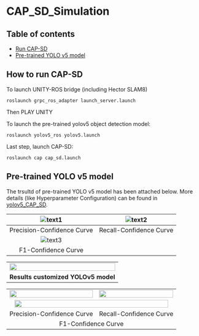 # CAP_SD_Simulation

## Table of contents
- [Run CAP-SD](#How-to-run-CAP-SD)
- [Pre-trained YOLO v5 model](#Pre-trained-YOLO-v5-model)

## How to run CAP-SD

To launch  UNITY-ROS bridge (including Hector SLAM8)

    roslaunch grpc_ros_adapter launch_server.launch

Then PLAY UNITY

To launch the pre-trained yolov5 object detection model:

    roslaunch yolov5_ros yolov5.launch

Last step, launch CAP-SD:

    roslaunch cap cap_sd.launch

## Pre-trained YOLO v5 model
The trsultd of pre-trained YOLO v5 model has been attached below. More details (like Hyperparameter Configuration) can be found in [yolov5_CAP_SD](yolov5_CAP-SD).

| ![text1](https://github.com/Xue1iang/IROS2024_CAP-SD/blob/main/yolov5_CAP-SD/P_curve.png) | ![text2](https://github.com/Xue1iang/IROS2024_CAP-SD/blob/main/yolov5_CAP-SD/R_curve.png) |
| :-------------------: | :-------------------: |
|       Precision-Confidence Curve      |       Recall-Confidence Curve       |
| ![text3](https://github.com/Xue1iang/IROS2024_CAP-SD/blob/main/yolov5_CAP-SD/F1_curve.png) |
|       F1-Confidence Curve      |         


<div style="width: 400px;">
  <table>
    <tr>
      <td align="center">
        <img src="https://github.com/Xue1iang/IROS2024_CAP-SD/blob/main/yolov5_CAP-SD/results.png" style="width:100%; max-width:400px;">
      </td>
    </tr>
    <tr>
      <td align="center">
        <strong>Results customized YOLOv5 model</strong>
      </td>
    </tr>
  </table>
</div>

<div style="width: 100%;">
  <table>
    <tr>
      <td align="center">
        <img src="https://github.com/Xue1iang/IROS2024_CAP-SD/blob/main/yolov5_CAP-SD/P_curve.png" style="width:100%; max-width:400px;">
      </td>
      <td align="center">
        <img src="https://github.com/Xue1iang/IROS2024_CAP-SD/blob/main/yolov5_CAP-SD/R_curve.png" style="width:100%; max-width:400px;">
      </td>
    </tr>
    <tr>
      <td align="center" colspan="2">
        <img src="https://github.com/Xue1iang/IROS2024_CAP-SD/blob/main/yolov5_CAP-SD/F1_curve.png" style="width:100%; max-width:400px;">
      </td>
    </tr>
    <tr>
      <td align="center">
        Precision-Confidence Curve
      </td>
      <td align="center">
        Recall-Confidence Curve
      </td>
    </tr>
    <tr>
      <td align="center" colspan="2">
        F1-Confidence Curve
      </td>
    </tr>
  </table>
</div>
